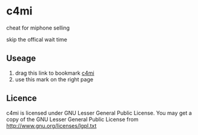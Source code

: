 c4mi
====

cheat for miphone selling

skip the offical wait time

Useage
-----

1. drag this link to bookmark <a href="javascript:(function(){document.body.appendChild(document.createElement('script')).src='http://raw.github.com/nealnote/c4mi/master/js/c4mi.js';})();">c4mi</a>
2. use this mark on the right page 


Licence
-------
c4mi is licensed under GNU Lesser General Public License.
You may get a copy of the GNU Lesser General Public License from
http://www.gnu.org/licenses/lgpl.txt
